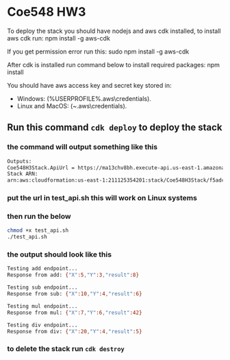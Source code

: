 # Coe548 HW3

To deploy the stack you should have nodejs and aws cdk installed, to install aws cdk run:
npm install -g aws-cdk

If you get permission error run this:
sudo npm install -g aws-cdk

After cdk is installed run command below to install required packages:
npm install

You should have aws access key and secret key stored in:

- Windows: (%USERPROFILE%\.aws\credentials).
- Linux and MacOS: (~\.aws\credentials).

## Run this command `cdk deploy` to deploy the stack

### the command will output something like this

```sh
Outputs:
Coe548H3Stack.ApiUrl = https://ma13chv8bh.execute-api.us-east-1.amazonaws.com
Stack ARN:
arn:aws:cloudformation:us-east-1:211125354201:stack/Coe548H3Stack/f5adc5d0-9cd8-11ef-a5ba-12ac9e8fdcf1
```

### put the url in test_api.sh this will work on Linux systems

### then run the below

```sh
chmod +x test_api.sh
./test_api.sh
```

### the output should look like this

```sh
Testing add endpoint...
Response from add: {"X":5,"Y":3,"result":8}

Testing sub endpoint...
Response from sub: {"X":10,"Y":4,"result":6}

Testing mul endpoint...
Response from mul: {"X":7,"Y":6,"result":42}

Testing div endpoint...
Response from div: {"X":20,"Y":4,"result":5}
```

### to delete the stack run `cdk destroy`
